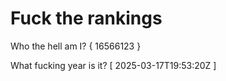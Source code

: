 # Fuck the rankings

Who the hell am I?
{ 16566123 }

What fucking year is it?
[ 2025-03-17T19:53:20Z ]
